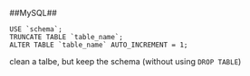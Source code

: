 ##MySQL##

    USE `schema`;
    TRUNCATE TABLE `table_name`;
    ALTER TABLE `table_name` AUTO_INCREMENT = 1;
    
clean a talbe, but keep the schema (without using `DROP TABLE`)